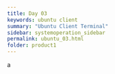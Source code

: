```yaml
---
title: Day 03
keywords: ubuntu client
summary: "Ubuntu Client Terminal"
sidebar: systemoperation_sidebar
permalink: ubuntu_03.html
folder: product1
---
```


a

